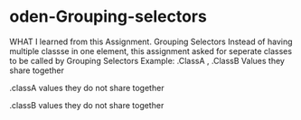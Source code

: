 # oden-Grouping-selectors
WHAT I learned from this Assignment.
Grouping Selectors 
Instead of having multiple classse in one element, this assignment asked for seperate classes to be called by Grouping Selectors 
Example:
.ClassA , .ClassB
Values they share together

.classA 
values they do not share together 

.classB
values they do not share together 
